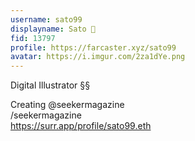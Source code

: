 ```yaml
---
username: sato99
displayname: Sato 🎩
fid: 13797
profile: https://farcaster.xyz/sato99
avatar: https://i.imgur.com/2za1dYe.png
---
```

Digital Illustrator §§  
  
Creating @seekermagazine  
/seekermagazine  
https://surr.app/profile/sato99.eth  
